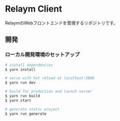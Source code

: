 # Relaym Client

RelaymのWebフロントエンドを管理するリポジトリです。

## 開発

### ローカル開発環境のセットアップ

``` bash
# install dependencies
$ yarn install

# serve with hot reload at localhost:3000
$ yarn run dev

# build for production and launch server
$ yarn run build
$ yarn start

# generate static project
$ yarn run generate
```
